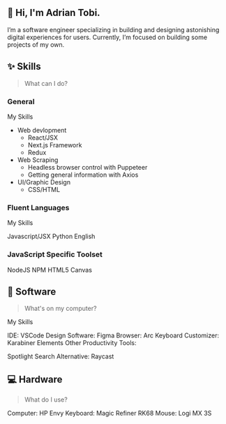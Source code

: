 👋 Hi, I'm Adrian Tobi.
---
I’m a software engineer specializing in building and designing astonishing digital experiences for users. Currently, I’m focused on building some projects of my own.


✨ Skills
---
> What can I do?

### General
My Skills

- Web devlopment
  - React/JSX
  - Next.js Framework
  - Redux
- Web Scraping
  - Headless browser control with Puppeteer
  - Getting general information with Axios
- UI/Graphic Design
  - CSS/HTML

### Fluent Languages
My Skills

Javascript/JSX
Python
English

### JavaScript Specific Toolset
NodeJS
NPM
HTML5 Canvas

👾 Software
---
> What's on my computer?

My Skills

IDE: VSCode
Design Software: Figma
Browser: Arc
Keyboard Customizer: Karabiner Elements
Other Productivity Tools:

Spotlight Search Alternative: Raycast

💻 Hardware
---
> What do I use?

Computer: HP Envy
Keyboard: Magic Refiner RK68
Mouse: Logi MX 3S
